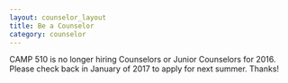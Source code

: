 ```yaml
---
layout: counselor_layout
title: Be a Counselor
category: counselor
---
```


CAMP 510 is no longer hiring Counselors or Junior Counselors for 2016. Please check back in January of 2017 to apply for next summer. Thanks!